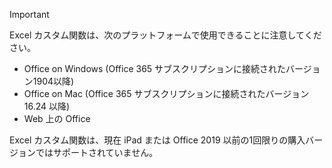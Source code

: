 > [!IMPORTANT]
> Excel カスタム関数は、次のプラットフォームで使用できることに注意してください。
> - Office on Windows (Office 365 サブスクリプションに接続されたバージョン1904以降)
> - Office on Mac (Office 365 サブスクリプションに接続されたバージョン16.24 以降)
> - Web 上の Office
>
> Excel カスタム関数は、現在 iPad または Office 2019 以前の1回限りの購入バージョンではサポートされていません。

